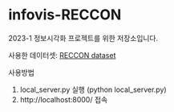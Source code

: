 # infovis-RECCON

2023-1 정보시각화 프로젝트를 위한 저장소입니다.<br>

사용한 데이터셋: [RECCON dataset](https://github.com/declare-lab/RECCON) <br>

사용방법<br>
1. local_server.py 실행 (python local_server.py)
2. http://localhost:8000/ 접속